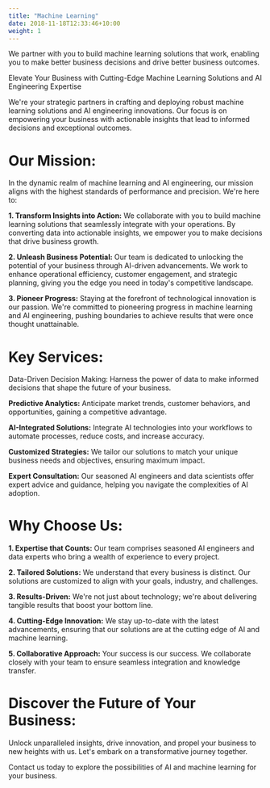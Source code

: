 ```yaml
---
title: "Machine Learning"
date: 2018-11-18T12:33:46+10:00
weight: 1
---
```


We partner with you to build machine learning solutions that work, enabling you to make better business decisions and drive better business outcomes.

Elevate Your Business with Cutting-Edge Machine Learning Solutions and AI Engineering Expertise

We're your strategic partners in crafting and deploying robust machine learning solutions and AI engineering innovations. Our focus is on empowering your business with actionable insights that lead to informed decisions and exceptional outcomes.

# Our Mission:
In the dynamic realm of machine learning and AI engineering, our mission aligns with the highest standards of performance and precision. We're here to:

**1. Transform Insights into Action:**
We collaborate with you to build machine learning solutions that seamlessly integrate with your operations. By converting data into actionable insights, we empower you to make decisions that drive business growth.

**2. Unleash Business Potential:**
Our team is dedicated to unlocking the potential of your business through AI-driven advancements. We work to enhance operational efficiency, customer engagement, and strategic planning, giving you the edge you need in today's competitive landscape.

**3. Pioneer Progress:**
Staying at the forefront of technological innovation is our passion. We're committed to pioneering progress in machine learning and AI engineering, pushing boundaries to achieve results that were once thought unattainable.

# Key Services:
Data-Driven Decision Making: Harness the power of data to make informed decisions that shape the future of your business.

**Predictive Analytics:** Anticipate market trends, customer behaviors, and opportunities, gaining a competitive advantage.

**AI-Integrated Solutions:** Integrate AI technologies into your workflows to automate processes, reduce costs, and increase accuracy.

**Customized Strategies:** We tailor our solutions to match your unique business needs and objectives, ensuring maximum impact.

**Expert Consultation:** Our seasoned AI engineers and data scientists offer expert advice and guidance, helping you navigate the complexities of AI adoption.

# Why Choose Us:

**1. Expertise that Counts:** Our team comprises seasoned AI engineers and data experts who bring a wealth of experience to every project.

**2. Tailored Solutions:** We understand that every business is distinct. Our solutions are customized to align with your goals, industry, and challenges.

**3. Results-Driven:** We're not just about technology; we're about delivering tangible results that boost your bottom line.

**4. Cutting-Edge Innovation:** We stay up-to-date with the latest advancements, ensuring that our solutions are at the cutting edge of AI and machine learning.

**5. Collaborative Approach:** Your success is our success. We collaborate closely with your team to ensure seamless integration and knowledge transfer.

# Discover the Future of Your Business:
Unlock unparalleled insights, drive innovation, and propel your business to new heights with us. Let's embark on a transformative journey together.

Contact us today to explore the possibilities of AI and machine learning for your business.
